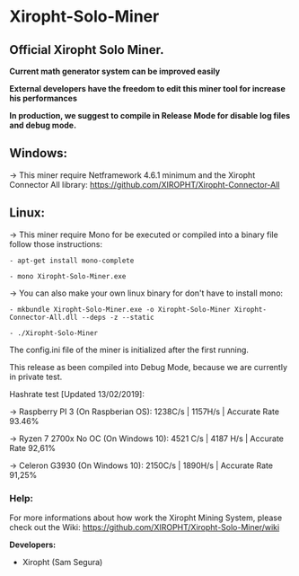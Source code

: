 # Xiropht-Solo-Miner
<h2>Official Xiropht Solo Miner.</h2>

**Current math generator system can be improved easily**

**External developers have the freedom to edit this miner tool for increase his performances**

**In production, we suggest to compile in Release Mode for disable log files and debug mode.**

<h2>Windows:</h2>

-> This miner require Netframework 4.6.1 minimum and the Xiropht Connector All library: https://github.com/XIROPHT/Xiropht-Connector-All

<h2>Linux:</h2>

-> This miner require Mono for be executed or compiled into a binary file follow those instructions:

~~~text
- apt-get install mono-complete

- mono Xiropht-Solo-Miner.exe
~~~

-> You can also make your own linux binary for don't have to install mono:

~~~text
- mkbundle Xiropht-Solo-Miner.exe -o Xiropht-Solo-Miner Xiropht-Connector-All.dll --deps -z --static

- ./Xiropht-Solo-Miner
~~~

The config.ini file of the miner is initialized after the first running.

This release as been compiled into Debug Mode, because we are currently in private test.

Hashrate test [Updated 13/02/2019]:

-> Raspberry PI 3 (On Raspberian OS): 1238C/s | 1157H/s | Accurate Rate 93.46%

-> Ryzen 7 2700x No OC (On Windows 10): 4521 C/s | 4187 H/s | Accurate Rate 92,61%

-> Celeron G3930 (On Windows 10): 2150C/s | 1890H/s | Accurate Rate 91,25%

<h3>Help:</h3>

For more informations about how work the Xiropht Mining System, please check out the Wiki: https://github.com/XIROPHT/Xiropht-Solo-Miner/wiki


**Developers:**

- Xiropht (Sam Segura)
